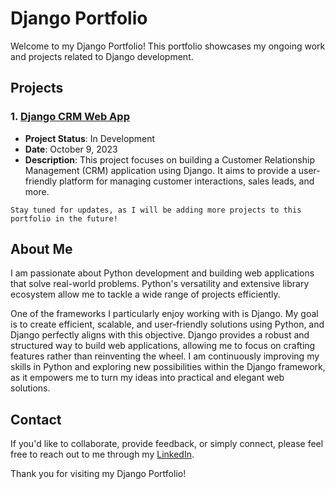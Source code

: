# Django Portfolio

Welcome to my Django Portfolio! This portfolio showcases my ongoing work and projects related to Django development.

## Projects

### 1. [Django CRM Web App](https://github.com/maarfelipe/crm_web_app)

- **Project Status**: In Development
- **Date**: October 9, 2023
- **Description**: This project focuses on building a Customer Relationship Management (CRM) application using Django. It aims to provide a user-friendly platform for managing customer interactions, sales leads, and more.

```
Stay tuned for updates, as I will be adding more projects to this portfolio in the future!
```

## About Me

I am passionate about Python development and building web applications that solve real-world problems. Python's versatility and extensive library ecosystem allow me to tackle a wide range of projects efficiently.

One of the frameworks I particularly enjoy working with is Django. My goal is to create efficient, scalable, and user-friendly solutions using Python, and Django perfectly aligns with this objective. Django provides a robust and structured way to build web applications, allowing me to focus on crafting features rather than reinventing the wheel. I am continuously improving my skills in Python and exploring new possibilities within the Django framework, as it empowers me to turn my ideas into practical and elegant web solutions.

## Contact

If you'd like to collaborate, provide feedback, or simply connect, please feel free to reach out to me through my [LinkedIn](https://www.linkedin.com/in/maarfelipe/).

Thank you for visiting my Django Portfolio!

